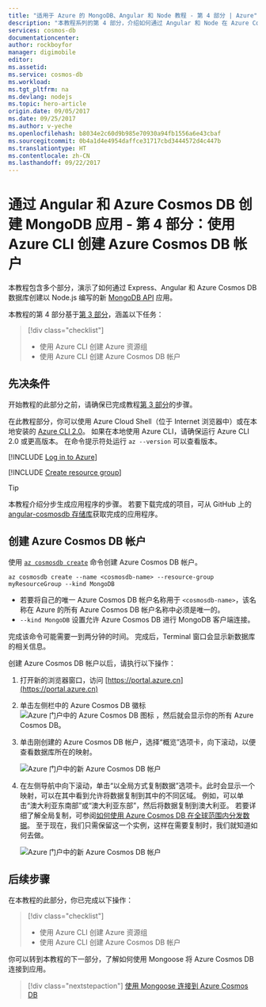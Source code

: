 ```yaml
---
title: "适用于 Azure 的 MongoDB、Angular 和 Node 教程 - 第 4 部分 | Azure"
description: "本教程系列的第 4 部分，介绍如何通过 Angular 和 Node 在 Azure Cosmos DB 上创建 MongoDB 应用，所使用的 API 与用于 MongoDB 的 API 完全相同"
services: cosmos-db
documentationcenter: 
author: rockboyfor
manager: digimobile
editor: 
ms.assetid: 
ms.service: cosmos-db
ms.workload: 
ms.tgt_pltfrm: na
ms.devlang: nodejs
ms.topic: hero-article
origin.date: 09/05/2017
ms.date: 09/25/2017
ms.author: v-yeche
ms.openlocfilehash: b8034e2c60d9b985e70930a94fb1556a6e43cbaf
ms.sourcegitcommit: 0b4a1d4e4954daffce31717cbd3444572d4c447b
ms.translationtype: HT
ms.contentlocale: zh-CN
ms.lasthandoff: 09/22/2017
---
```

# <a name="create-a-mongodb-app-with-angular-and-azure-cosmos-db---part-4-create-an-azure-cosmos-db-account-using-the-azure-cli"></a>通过 Angular 和 Azure Cosmos DB 创建 MongoDB 应用 - 第 4 部分：使用 Azure CLI 创建 Azure Cosmos DB 帐户

本教程包含多个部分，演示了如何通过 Express、Angular 和 Azure Cosmos DB 数据库创建以 Node.js 编写的新 [MongoDB API](mongodb-introduction.md) 应用。

本教程的第 4 部分基于[第 3 部分](tutorial-develop-mongodb-nodejs-part3.md)，涵盖以下任务：

> [!div class="checklist"]
> * 使用 Azure CLI 创建 Azure 资源组
> * 使用 Azure CLI 创建 Azure Cosmos DB 帐户

<!-- Not Available ## Video walkthrough-->

## <a name="prerequisites"></a>先决条件

开始教程的此部分之前，请确保已完成教程[第 3 部分](tutorial-develop-mongodb-nodejs-part3.md)的步骤。 

在此教程部分，你可以使用 Azure Cloud Shell（位于 Internet 浏览器中）或在本地安装的 [Azure CLI 2.0](https://docs.microsoft.com/cli/azure/install-azure-cli)。 如果在本地使用 Azure CLI，请确保运行 Azure CLI 2.0 或更高版本。 在命令提示符处运行 `az --version` 可以查看版本。 

<!-- Not Available [!INCLUDE [cloud-shell-try-it](../../includes/cloud-shell-try-it.md)]-->
[!INCLUDE [Log in to Azure](../../includes/login-to-azure.md)]

[!INCLUDE [Create resource group](../../includes/app-service-web-create-resource-group.md)]

> [!TIP]
> 本教程介绍分步生成应用程序的步骤。 若要下载完成的项目，可从 GitHub 上的 [angular-cosmosdb 存储库](https://github.com/Azure-Samples/angular-cosmosdb)获取完成的应用程序。

## <a name="create-an-azure-cosmos-db-account"></a>创建 Azure Cosmos DB 帐户

使用 [`az cosmosdb create`](https://docs.microsoft.com/cli/azure/cosmosdb#create) 命令创建 Azure Cosmos DB 帐户。

```azurecli
az cosmosdb create --name <cosmosdb-name> --resource-group myResourceGroup --kind MongoDB
```

* 若要将自己的唯一 Azure Cosmos DB 帐户名称用于 `<cosmosdb-name>`，该名称在 Azure 的所有 Azure Cosmos DB 帐户名称中必须是唯一的。
* `--kind MongoDB` 设置允许 Azure Cosmos DB 进行 MongoDB 客户端连接。

完成该命令可能需要一到两分钟的时间。 完成后，Terminal 窗口会显示新数据库的相关信息。 

创建 Azure Cosmos DB 帐户以后，请执行以下操作：
1. 打开新的浏览器窗口，访问 [https://portal.azure.cn](https://portal.azure.cn)
1. 单击左侧栏中的 Azure Cosmos DB 徽标 ![Azure 门户中的 Azure Cosmos DB 图标](./media/tutorial-develop-mongodb-nodejs-part4/azure-cosmos-db-icon.png) ，然后就会显示你的所有 Azure Cosmos DB。
1. 单击刚创建的 Azure Cosmos DB 帐户，选择“概览”选项卡，向下滚动，以便查看数据库所在的映射。 

    ![Azure 门户中的新 Azure Cosmos DB 帐户](./media/tutorial-develop-mongodb-nodejs-part4/azure-cosmos-db-angular-portal.png)

4. 在左侧导航中向下滚动，单击“以全局方式复制数据”选项卡。此时会显示一个映射，可以在其中看到允许将数据复制到其中的不同区域。 例如，可以单击“澳大利亚东南部”或“澳大利亚东部”，然后将数据复制到澳大利亚。 若要详细了解全局复制，可参阅[如何使用 Azure Cosmos DB 在全球范围内分发数据](distribute-data-globally.md)。 至于现在，我们只需保留这一个实例，这样在需要复制时，我们就知道如何去做。

    ![Azure 门户中的新 Azure Cosmos DB 帐户](./media/tutorial-develop-mongodb-nodejs-part4/azure-cosmos-db-replicate-portal.png)

## <a name="next-steps"></a>后续步骤

在本教程的此部分，你已完成以下操作：

> [!div class="checklist"]
> * 使用 Azure CLI 创建 Azure 资源组
> * 使用 Azure CLI 创建 Azure Cosmos DB 帐户

你可以转到本教程的下一部分，了解如何使用 Mongoose 将 Azure Cosmos DB 连接到应用。

> [!div class="nextstepaction"]
> [使用 Mongoose 连接到 Azure Cosmos DB](tutorial-develop-mongodb-nodejs-part5.md)